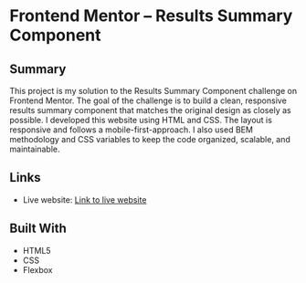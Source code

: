 # Frontend Mentor – Results Summary Component

## Summary
This project is my solution to the Results Summary Component challenge on Frontend Mentor. The goal of the challenge is to build a clean, responsive results summary component that matches the original design as closely as possible. I developed this website using HTML and CSS. The layout is responsive and follows a mobile-first-approach. I also used BEM methodology and CSS variables to keep the code organized, scalable, and maintainable. 

## Links
- Live website: [Link to live website](https://master-code234.github.io/results-summary-component/)
## Built With
- HTML5
- CSS
- Flexbox

